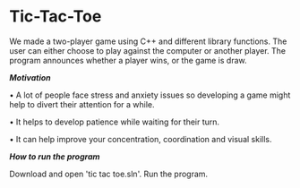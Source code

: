 # Tic-Tac-Toe

We made a two-player game using C++ and different library functions. The user can either choose to play against the computer or another player. The program announces whether a player wins, or the game is draw.


***Motivation*** 

•	A lot of people face stress and anxiety issues so developing a game might help to divert their attention for a while. 

•	It helps to develop patience while waiting for their turn. 

•	It can help improve your concentration, coordination and visual skills.

***How to run the program***

Download and open 'tic tac toe.sln'. Run the program.

